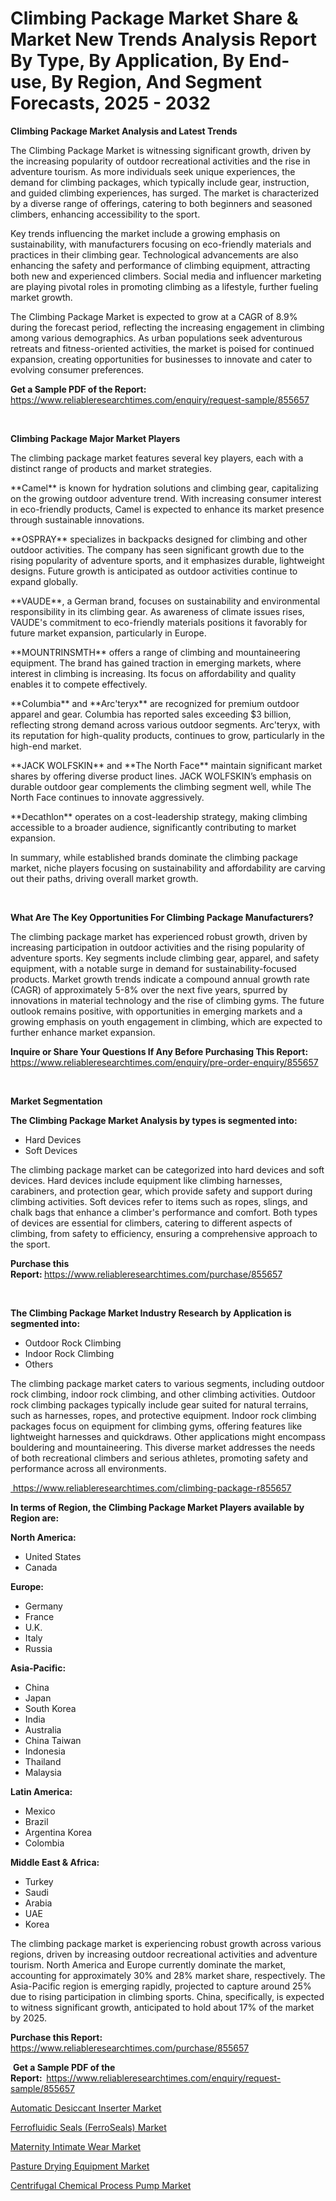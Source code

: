 <p><h1>Climbing Package Market Share & Market New Trends Analysis Report By Type, By Application, By End-use, By Region, And Segment Forecasts, 2025 - 2032</h1></p><p><strong>Climbing Package Market Analysis and Latest Trends</strong></p>
<p><p>The Climbing Package Market is witnessing significant growth, driven by the increasing popularity of outdoor recreational activities and the rise in adventure tourism. As more individuals seek unique experiences, the demand for climbing packages, which typically include gear, instruction, and guided climbing experiences, has surged. The market is characterized by a diverse range of offerings, catering to both beginners and seasoned climbers, enhancing accessibility to the sport.</p><p>Key trends influencing the market include a growing emphasis on sustainability, with manufacturers focusing on eco-friendly materials and practices in their climbing gear. Technological advancements are also enhancing the safety and performance of climbing equipment, attracting both new and experienced climbers. Social media and influencer marketing are playing pivotal roles in promoting climbing as a lifestyle, further fueling market growth.</p><p>The Climbing Package Market is expected to grow at a CAGR of 8.9% during the forecast period, reflecting the increasing engagement in climbing among various demographics. As urban populations seek adventurous retreats and fitness-oriented activities, the market is poised for continued expansion, creating opportunities for businesses to innovate and cater to evolving consumer preferences.</p></p>
<p><strong>Get a Sample PDF of the Report:&nbsp;</strong> <a href="https://www.reliableresearchtimes.com/enquiry/request-sample/855657?utm_campaign=3002&utm_medium=2&utm_source=Github&utm_content=ia&utm_term=04042025&utm_id=climbing-package">https://www.reliableresearchtimes.com/enquiry/request-sample/855657</a></p>
<p>&nbsp;</p>
<p><strong>Climbing Package Major Market Players</strong></p>
<p><p>The climbing package market features several key players, each with a distinct range of products and market strategies. </p><p>**Camel** is known for hydration solutions and climbing gear, capitalizing on the growing outdoor adventure trend. With increasing consumer interest in eco-friendly products, Camel is expected to enhance its market presence through sustainable innovations.</p><p>**OSPRAY** specializes in backpacks designed for climbing and other outdoor activities. The company has seen significant growth due to the rising popularity of adventure sports, and it emphasizes durable, lightweight designs. Future growth is anticipated as outdoor activities continue to expand globally.</p><p>**VAUDE**, a German brand, focuses on sustainability and environmental responsibility in its climbing gear. As awareness of climate issues rises, VAUDE's commitment to eco-friendly materials positions it favorably for future market expansion, particularly in Europe.</p><p>**MOUNTRINSMTH** offers a range of climbing and mountaineering equipment. The brand has gained traction in emerging markets, where interest in climbing is increasing. Its focus on affordability and quality enables it to compete effectively.</p><p>**Columbia** and **Arc'teryx** are recognized for premium outdoor apparel and gear. Columbia has reported sales exceeding $3 billion, reflecting strong demand across various outdoor segments. Arc'teryx, with its reputation for high-quality products, continues to grow, particularly in the high-end market.</p><p>**JACK WOLFSKIN** and **The North Face** maintain significant market shares by offering diverse product lines. JACK WOLFSKIN’s emphasis on durable outdoor gear complements the climbing segment well, while The North Face continues to innovate aggressively.</p><p>**Decathlon** operates on a cost-leadership strategy, making climbing accessible to a broader audience, significantly contributing to market expansion. </p><p>In summary, while established brands dominate the climbing package market, niche players focusing on sustainability and affordability are carving out their paths, driving overall market growth.</p></p>
<p>&nbsp;</p>
<p><strong>What Are The Key Opportunities For Climbing Package Manufacturers?</strong></p>
<p><p>The climbing package market has experienced robust growth, driven by increasing participation in outdoor activities and the rising popularity of adventure sports. Key segments include climbing gear, apparel, and safety equipment, with a notable surge in demand for sustainability-focused products. Market growth trends indicate a compound annual growth rate (CAGR) of approximately 5-8% over the next five years, spurred by innovations in material technology and the rise of climbing gyms. The future outlook remains positive, with opportunities in emerging markets and a growing emphasis on youth engagement in climbing, which are expected to further enhance market expansion.</p></p>
<p><strong>Inquire or Share Your Questions If Any Before Purchasing This Report:</strong> <a href="https://www.reliableresearchtimes.com/enquiry/pre-order-enquiry/855657?utm_campaign=3002&utm_medium=2&utm_source=Github&utm_content=ia&utm_term=04042025&utm_id=climbing-package">https://www.reliableresearchtimes.com/enquiry/pre-order-enquiry/855657</a></p>
<p>&nbsp;</p>
<p><strong>Market Segmentation</strong></p>
<p><strong>The Climbing Package Market Analysis by types is segmented into:</strong></p>
<p><ul><li>Hard Devices</li><li>Soft Devices</li></ul></p>
<p><p>The climbing package market can be categorized into hard devices and soft devices. Hard devices include equipment like climbing harnesses, carabiners, and protection gear, which provide safety and support during climbing activities. Soft devices refer to items such as ropes, slings, and chalk bags that enhance a climber's performance and comfort. Both types of devices are essential for climbers, catering to different aspects of climbing, from safety to efficiency, ensuring a comprehensive approach to the sport.</p></p>
<p><strong>Purchase this Report:&nbsp;</strong><a href="https://www.reliableresearchtimes.com/purchase/855657?utm_campaign=3002&utm_medium=2&utm_source=Github&utm_content=ia&utm_term=04042025&utm_id=climbing-package">https://www.reliableresearchtimes.com/purchase/855657</a></p>
<p>&nbsp;</p>
<p><strong>The Climbing Package Market Industry Research by Application is segmented into:</strong></p>
<p><ul><li>Outdoor Rock Climbing</li><li>Indoor Rock Climbing</li><li>Others</li></ul></p>
<p><p>The climbing package market caters to various segments, including outdoor rock climbing, indoor rock climbing, and other climbing activities. Outdoor rock climbing packages typically include gear suited for natural terrains, such as harnesses, ropes, and protective equipment. Indoor rock climbing packages focus on equipment for climbing gyms, offering features like lightweight harnesses and quickdraws. Other applications might encompass bouldering and mountaineering. This diverse market addresses the needs of both recreational climbers and serious athletes, promoting safety and performance across all environments.</p></p>
<p><a href="https://www.reliableresearchtimes.com/climbing-package-r855657?utm_campaign=3002&utm_medium=2&utm_source=Github&utm_content=ia&utm_term=04042025&utm_id=climbing-package">&nbsp;https://www.reliableresearchtimes.com/climbing-package-r855657</a></p>
<p><strong>In terms of Region, the Climbing Package Market Players available by Region are:</strong></p>
<p>
    <p> <strong> North America: </strong>
        <ul>
            <li>United States</li>
            <li>Canada</li>
        </ul>
        </p> 
    <p> <strong> Europe: </strong>
        <ul>
            <li>Germany</li>
            <li>France</li>
            <li>U.K.</li>
            <li>Italy</li>
            <li>Russia</li>
        </ul>
        </p> 
    <p> <strong> Asia-Pacific: </strong>
        <ul>
            <li>China</li>
            <li>Japan</li>
            <li>South Korea</li>
            <li>India</li>
            <li>Australia</li>
            <li>China Taiwan</li>
            <li>Indonesia</li>
            <li>Thailand</li>
            <li>Malaysia</li>
        </ul>
        </p> 
    <p> <strong> Latin America: </strong>
        <ul>
            <li>Mexico</li>
            <li>Brazil</li>
            <li>Argentina Korea</li>
            <li>Colombia</li>
        </ul>
        </p> 
    <p> <strong> Middle East & Africa: </strong>
        <ul>
            <li>Turkey</li>
            <li>Saudi</li>
            <li>Arabia</li>
            <li>UAE</li>
            <li>Korea</li>
        </ul>
    </p>
    </p>
<p><p>The climbing package market is experiencing robust growth across various regions, driven by increasing outdoor recreational activities and adventure tourism. North America and Europe currently dominate the market, accounting for approximately 30% and 28% market share, respectively. The Asia-Pacific region is emerging rapidly, projected to capture around 25% due to rising participation in climbing sports. China, specifically, is expected to witness significant growth, anticipated to hold about 17% of the market by 2025.</p></p>
<p><strong>Purchase this Report: </strong><a href="https://www.reliableresearchtimes.com/purchase/855657?utm_campaign=3002&utm_medium=2&utm_source=Github&utm_content=ia&utm_term=04042025&utm_id=climbing-package">https://www.reliableresearchtimes.com/purchase/855657</a></p>
<p>&nbsp;<strong>Get a Sample PDF of the Report:&nbsp;&nbsp;</strong><a href="https://www.reliableresearchtimes.com/enquiry/request-sample/855657?utm_campaign=3002&utm_medium=2&utm_source=Github&utm_content=ia&utm_term=04042025&utm_id=climbing-package">https://www.reliableresearchtimes.com/enquiry/request-sample/855657</a></p>
<p><strong></strong></p>
<p><p><a href="https://www.linkedin.com/pulse/automatic-desiccant-inserter-market-characterized-rapid-kecse?utm_campaign=3002&utm_medium=2&utm_source=Github&utm_content=ia&utm_term=04042025&utm_id=climbing-package">Automatic Desiccant Inserter Market</a></p><p><a href="https://www.linkedin.com/pulse/ferrofluidic-seals-ferroseals-industry-insights-report-analyzing-ybsxe?utm_campaign=3002&utm_medium=2&utm_source=Github&utm_content=ia&utm_term=04042025&utm_id=climbing-package">Ferrofluidic Seals (FerroSeals) Market</a></p><p><a href="https://github.com/lizonbochil23/Market-Research-Report-List-1/blob/main/maternity-intimate-wear-market.md?utm_campaign=3002&utm_medium=2&utm_source=Github&utm_content=ia&utm_term=04042025&utm_id=climbing-package">Maternity Intimate Wear Market</a></p><p><a href="https://www.linkedin.com/pulse/comprehensive-report-pasture-drying-equipment-market-size-from-2025-emqne?utm_campaign=3002&utm_medium=2&utm_source=Github&utm_content=ia&utm_term=04042025&utm_id=climbing-package">Pasture Drying Equipment Market</a></p><p><a href="https://www.linkedin.com/pulse/analytics-driven-insights-centrifugal-chemical-process-pump-ecx9e?utm_campaign=3002&utm_medium=2&utm_source=Github&utm_content=ia&utm_term=04042025&utm_id=climbing-package">Centrifugal Chemical Process Pump Market</a></p></p>
